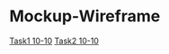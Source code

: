 # Mockup-Wireframe
[ Task1 10-10](https://miro.com/app/board/uXjVPPXbtnc=/?share_link_id=945636000420)
[ Task2 10-10](https://miro.com/app/board/uXjVPPcxXCk=/?share_link_id=995862685646)
